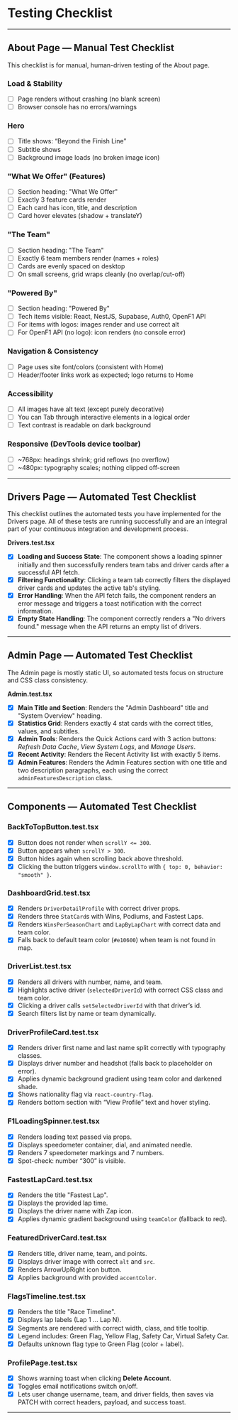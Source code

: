 # Testing Checklist

---

## About Page — Manual Test Checklist
This checklist is for manual, human-driven testing of the About page.

### Load & Stability
- [ ] Page renders without crashing (no blank screen)  
- [ ] Browser console has no errors/warnings  

### Hero
- [ ] Title shows: “Beyond the Finish Line”  
- [ ] Subtitle shows  
- [ ] Background image loads (no broken image icon)  

### "What We Offer" (Features)
- [ ] Section heading: "What We Offer"  
- [ ] Exactly 3 feature cards render  
- [ ] Each card has icon, title, and description  
- [ ] Card hover elevates (shadow + translateY)  

### "The Team"
- [ ] Section heading: "The Team"  
- [ ] Exactly 6 team members render (names + roles)  
- [ ] Cards are evenly spaced on desktop  
- [ ] On small screens, grid wraps cleanly (no overlap/cut-off)  

### "Powered By"
- [ ] Section heading: "Powered By"  
- [ ] Tech items visible: React, NestJS, Supabase, Auth0, OpenF1 API  
- [ ] For items with logos: images render and use correct alt  
- [ ] For OpenF1 API (no logo): icon renders (no console error)  

### Navigation & Consistency
- [ ] Page uses site font/colors (consistent with Home)  
- [ ] Header/footer links work as expected; logo returns to Home  

### Accessibility
- [ ] All images have alt text (except purely decorative)  
- [ ] You can Tab through interactive elements in a logical order  
- [ ] Text contrast is readable on dark background  

### Responsive (DevTools device toolbar)
- [ ] ~768px: headings shrink; grid reflows (no overflow)  
- [ ] ~480px: typography scales; nothing clipped off-screen  

---

## Drivers Page — Automated Test Checklist
This checklist outlines the automated tests you have implemented for the Drivers page. All of these tests are running successfully and are an integral part of your continuous integration and development process.

**Drivers.test.tsx**
- [x] **Loading and Success State**: The component shows a loading spinner initially and then successfully renders team tabs and driver cards after a successful API fetch.  
- [x] **Filtering Functionality**: Clicking a team tab correctly filters the displayed driver cards and updates the active tab's styling.  
- [x] **Error Handling**: When the API fetch fails, the component renders an error message and triggers a toast notification with the correct information.  
- [x] **Empty State Handling**: The component correctly renders a "No drivers found." message when the API returns an empty list of drivers.  

---

## Admin Page — Automated Test Checklist
The Admin page is mostly static UI, so automated tests focus on structure and CSS class consistency.

**Admin.test.tsx**
- [x] **Main Title and Section**: Renders the "Admin Dashboard" title and "System Overview" heading.  
- [x] **Statistics Grid**: Renders exactly 4 stat cards with the correct titles, values, and subtitles.  
- [x] **Admin Tools**: Renders the Quick Actions card with 3 action buttons: *Refresh Data Cache*, *View System Logs*, and *Manage Users*.  
- [x] **Recent Activity**: Renders the Recent Activity list with exactly 5 items.  
- [x] **Admin Features**: Renders the Admin Features section with one title and two description paragraphs, each using the correct `adminFeaturesDescription` class.  

---

## Components — Automated Test Checklist

### BackToTopButton.test.tsx
- [x] Button does not render when `scrollY <= 300`.  
- [x] Button appears when `scrollY > 300`.  
- [x] Button hides again when scrolling back above threshold.  
- [x] Clicking the button triggers `window.scrollTo` with `{ top: 0, behavior: "smooth" }`.  

### DashboardGrid.test.tsx
- [x] Renders `DriverDetailProfile` with correct driver props.  
- [x] Renders three `StatCard`s with Wins, Podiums, and Fastest Laps.  
- [x] Renders `WinsPerSeasonChart` and `LapByLapChart` with correct data and team color.  
- [x] Falls back to default team color (`#e10600`) when team is not found in map.  

### DriverList.test.tsx
- [x] Renders all drivers with number, name, and team.  
- [x] Highlights active driver (`selectedDriverId`) with correct CSS class and team color.  
- [x] Clicking a driver calls `setSelectedDriverId` with that driver’s id.  
- [x] Search filters list by name or team dynamically.  

### DriverProfileCard.test.tsx
- [x] Renders driver first name and last name split correctly with typography classes.  
- [x] Displays driver number and headshot (falls back to placeholder on error).  
- [x] Applies dynamic background gradient using team color and darkened shade.  
- [x] Shows nationality flag via `react-country-flag`.  
- [x] Renders bottom section with “View Profile” text and hover styling.  

### F1LoadingSpinner.test.tsx
- [x] Renders loading text passed via props.  
- [x] Displays speedometer container, dial, and animated needle.  
- [x] Renders 7 speedometer markings and 7 numbers.  
- [x] Spot-check: number “300” is visible.  

### FastestLapCard.test.tsx
- [x] Renders the title "Fastest Lap".  
- [x] Displays the provided lap time.  
- [x] Displays the driver name with Zap icon.  
- [x] Applies dynamic gradient background using `teamColor` (fallback to red).  

### FeaturedDriverCard.test.tsx
- [x] Renders title, driver name, team, and points.  
- [x] Displays driver image with correct `alt` and `src`.  
- [x] Renders ArrowUpRight icon button.  
- [x] Applies background with provided `accentColor`.  

### FlagsTimeline.test.tsx
- [x] Renders the title "Race Timeline".  
- [x] Displays lap labels (Lap 1 … Lap N).  
- [x] Segments are rendered with correct width, class, and title tooltip.  
- [x] Legend includes: Green Flag, Yellow Flag, Safety Car, Virtual Safety Car.  
- [x] Defaults unknown flag type to Green Flag (color + label).  

### ProfilePage.test.tsx
- [x] Shows warning toast when clicking **Delete Account**.  
- [x] Toggles email notifications switch on/off.  
- [x] Lets user change username, team, and driver fields, then saves via PATCH with correct headers, payload, and success toast.  

---
